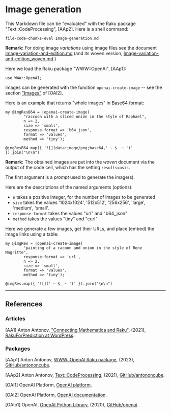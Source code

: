 # Image generation

This Markdown file can be "evaluated" with the Raku package "Text::CodeProcessing", [AAp2]. 
Here is a shell command:

```
file-code-chunks-eval Image-generation.md 
```

**Remark:** For doing image *variations* using image files see the document
[Image-variation-and-edition.md](./Image-variation-and-edition.md)
(and its woven version, [Image-variation-and-edition_woven.md](./Image-variation-and-edition_woven.md).)


Here we load the Raku package "WWW::OpenAI", [AAp1]:

```perl6
use WWW::OpenAI;
```

Images can be generated with the function `openai-create-image` -- see the section
["Images"](https://platform.openai.com/docs/api-reference/images) of [OAI2].

Here is an example that returns "whole images" in [Base64 format](https://en.wikipedia.org/wiki/Base64):

```perl6, results=asis
my @imgResB64 = |openai-create-image(
        "raccoon with a sliced onion in the style of Raphael",
        n => 2,
        size => 'small',
        response-format => 'b64_json',
        format => 'values',
        method => 'tiny');

@imgResB64.map({ '![](data:image/png;base64,' ~ $_ ~ ')' }).join("\n\n")        
```

**Remark:** The obtained images are put into the *woven* document via the output of the code cell, 
which has the setting `results=asis`.

The first argument is a *prompt* used to generate the image(s).

Here are the descriptions of the named arguments (options):

- `n` takes a positive integer, for the number of images to be generated
- `size` takes the values '1024x1024', '512x512', '256x256', 'large', 'medium', 'small'.
- `response-format` takes the values "url" and "b64_json"
- `method` takes the values "tiny" and "curl"


Here we generate a few images, get their URLs, and place (embed) the image links using a table:

```perl6, results=asis
my @imgRes = |openai-create-image(
        "painting of a racoon and onion in the style of Rene Magritte",
        response-format => 'url',
        n => 2,
        size => 'small',
        format => 'values',
        method => 'tiny');

@imgRes.map({ '![](' ~ $_ ~ ')' }).join("\n\n")       
```

--------

## References

### Articles

[AA1] Anton Antonov,
["Connecting Mathematica and Raku"](https://rakuforprediction.wordpress.com/2021/12/30/connecting-mathematica-and-raku/),
(2021),
[RakuForPrediction at WordPress](https://rakuforprediction.wordpress.com).

### Packages

[AAp1] Anton Antonov,
[WWW::OpenAI Raku package](https://github.com/antononcube/Raku-WWW-OpenAI),
(2023),
[GitHub/antononcube](https://github.com/antononcube).

[AAp2] Anton Antonov,
[Text::CodeProcessing](https://github.com/antononcube/Raku-Text-CodeProcessing),
(2021),
[GitHub/antononcube](https://github.com/antononcube).

[OAI1] OpenAI Platform, [OpenAI platform](https://platform.openai.com/).

[OAI2] OpenAI Platform, [OpenAI documentation](https://platform.openai.com/docs).

[OAIp1] OpenAI,
[OpenAI Python Library](https://github.com/openai/openai-python),
(2020),
[GitHub/openai](https://github.com/openai/).